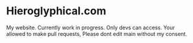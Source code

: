 # Hieroglyphical.com
My website. Currently work in progress. Only devs can access.
Your allowed to make pull requests, Please dont edit main without my consent.
